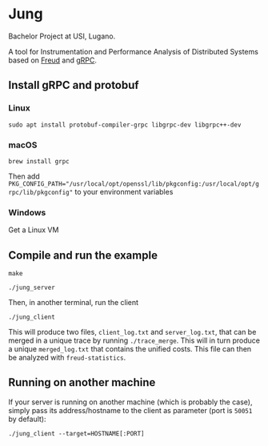 # Jung
Bachelor Project at USI, Lugano.

A tool for Instrumentation and Performance Analysis of Distributed Systems based on [Freud](https://github.com/usi-systems/freud) and [gRPC](https://grpc.io).


## Install gRPC and protobuf

### Linux
`sudo apt install protobuf-compiler-grpc libgrpc-dev libgrpc++-dev`

### macOS
`brew install grpc`

Then add `PKG_CONFIG_PATH="/usr/local/opt/openssl/lib/pkgconfig:/usr/local/opt/grpc/lib/pkgconfig"` 
to your environment variables

### Windows
Get a Linux VM


## Compile and run the example

`make`

`./jung_server`

Then, in another terminal, run the client

`./jung_client`

This will produce two files, `client_log.txt` and `server_log.txt`, that can be merged in a unique trace by running `./trace_merge`. This will in turn produce a unique `merged_log.txt` that contains the unified costs. This file can then be analyzed with `freud-statistics`.


## Running on another machine

If your server is running on another machine (which is probably the case), simply pass its address/hostname to the client as parameter (port is `50051` by default):

`./jung_client --target=HOSTNAME[:PORT]`
